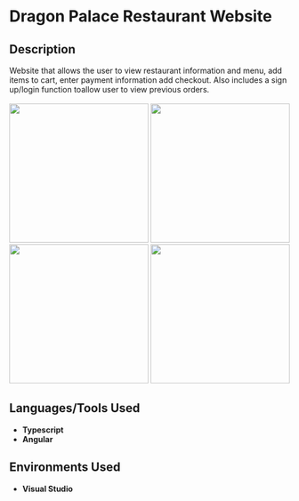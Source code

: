 <h1>Dragon Palace Restaurant Website</h1>

<h2>Description</h2>
Website that allows the user to view restaurant information and menu, add items to cart, enter payment information add checkout. Also includes a sign up/login function toallow user to view previous orders.
<br>
<br>
<img src="https://github.com/mirandaryan/Dragon-Palace/assets/89944794/7f9a199c-3663-4981-8c0b-c21387fcb311" width="250" />
<img src="https://github.com/mirandaryan/Dragon-Palace/assets/89944794/ca1f99ae-6078-4f34-8aea-0ee73223e159" width="250" />
<img src="https://github.com/mirandaryan/Dragon-Palace/assets/89944794/794d45e6-7e83-4828-9a4e-bcba25d167a3" width="250" />
<img src="https://github.com/mirandaryan/Dragon-Palace/assets/89944794/a965035c-95b4-490d-955f-ee91682d6587" width="250" />


<h2>Languages/Tools Used</h2>

- <b>Typescript</b>
- <b>Angular</b>

<h2>Environments Used </h2>

- <b>Visual Studio</b>
